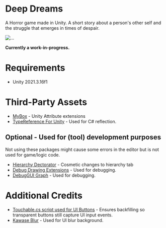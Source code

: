# Deep Dreams
A Horror game made in Unity. A short story about a person's other self and the struggle that emerges in times of despair.

![...](https://user-images.githubusercontent.com/48212096/227378812-fc07e40f-901a-4dc3-9e88-4cafe4343edb.png)

**Currently a work-in-progress.**

# Requirements
- Unity 2021.3.16f1

# Third-Party Assets
- [MyBox](https://github.com/Deadcows/MyBox) - Unity Attribute extensions
- [TypeReference For Unity](https://github.com/SolidAlloy/ClassTypeReference-for-Unity) - Used for C# reflection.

## Optional - Used for (tool) development purposes
Not using these packages might cause some errors in the editor but is not used for game/logic code.
- [Hierarchy Dectorator](https://github.com/WooshiiDev/HierarchyDecorator) - Cosmetic changes to hierarchy tab
- [Debug Drawing Extensions](https://assetstore.unity.com/packages/tools/debug-drawing-extension-11396) - Used for debugging.
- [DebugGUI Graph](https://assetstore.unity.com/packages/tools/gui/debuggui-graph-139275) - Used for debugging.

# Additional Credits
- [Touchable.cs script used for UI Buttons](https://stackoverflow.com/questions/36888780/how-to-make-an-invisible-transparent-button-work/64074858#64074858) - Ensures backfilling so transparent buttons still capture UI input events.
- [Kawase Blur](https://github.com/tomc128/urp-kawase-blur) - Used for UI blur background.
